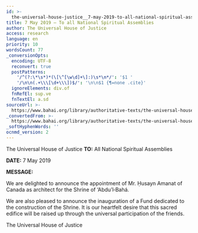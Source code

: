```yaml
---
id: >-
  the-universal-house-justice__7-may-2019-to-all-national-spiritual-assemblies__2797320328__en
title: 7 May 2019 – To all National Spiritual Assemblies
author: The Universal House of Justice
access: research
language: en
priority: 10
wordsCount: 77
_conversionOpts:
  encoding: UTF-8
  reconvert: true
  postPatterns:
    '/^(?:\*\s*)*(\[\^[\w\d]+\]:)\s*\n*/': '$1 '
    '/\n\n(.+\\\[\d+\\\])$/': '\n\n$1 {¶=none .cite}'
  ignoreElements: div.of
  fnRefEl: sup.ve
  fnTextEl: a.sd
sourceUrl: >-
  https://www.bahai.org/library/authoritative-texts/the-universal-house-of-justice/messages/20190507_001/20190507_001.xhtml
_convertedFrom: >-
  https://www.bahai.org/library/authoritative-texts/the-universal-house-of-justice/messages/20190507_001/20190507_001.xhtml
_softHyphenWords: ''
ocnmd_version: 2
---
```

The Universal House of Justice
**TO:** All National Spiritual Assemblies

**DATE:** 7 May 2019

**MESSAGE:**

We are delighted to announce the appointment of Mr. Ḥusayn Amanat of Canada as architect for the Shrine of ‘Abdu’l‑Bahá.

We are also pleased to announce the inauguration of a Fund dedicated to the construction of the Shrine. It is our heartfelt desire that this sacred edifice will be raised up through the universal participation of the friends.

The Universal House of Justice
